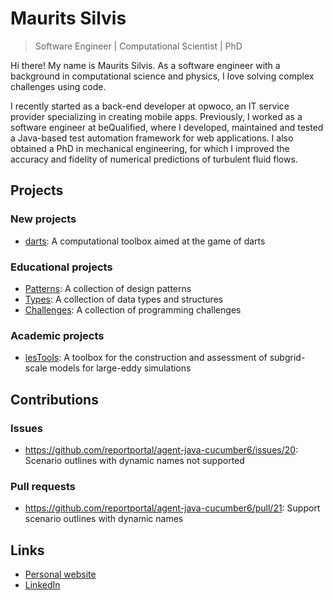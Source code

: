 # Maurits Silvis

> Software Engineer | Computational Scientist | PhD

Hi there!
My name is Maurits Silvis.
As a software engineer with a background in computational science and physics, I love solving complex challenges using code.

I recently started as a back-end developer at opwoco, an IT service provider specializing in creating mobile apps.
Previously, I worked as a software engineer at beQualified, where I developed, maintained and tested a Java-based test automation framework for web applications.
I also obtained a PhD in mechanical engineering, for which I improved the accuracy and fidelity of numerical predictions of turbulent fluid flows.

## Projects

### New projects

- [darts](https://github.com/mauritssilvis/darts): A computational toolbox aimed at the game of darts

### Educational projects

- [Patterns](https://github.com/mauritssilvis/patterns): A collection of design patterns
- [Types](https://github.com/mauritssilvis/types): A collection of data types and structures
- [Challenges](https://github.com/mauritssilvis/challenges): A collection of programming challenges

### Academic projects

- [lesTools](https://github.com/mauritssilvis/lesTools): A toolbox for the construction and assessment of subgrid-scale models for large-eddy simulations

## Contributions

### Issues

- https://github.com/reportportal/agent-java-cucumber6/issues/20: Scenario outlines with dynamic names not supported
<!-- - [...](https://github.com/search?q=author%3Amauritssilvis+type%3Aissue+-user%3Amauritssilvis&type=Issues) -->

### Pull requests

- https://github.com/reportportal/agent-java-cucumber6/pull/21: Support scenario outlines with dynamic names
<!-- - [...](https://github.com/search?q=author%3Amauritssilvis+type%3Apr+-user%3Amauritssilvis&type=Issues) -->

## Links

- [Personal website](https://mauritssilvis.nl/)
- [LinkedIn](https://www.linkedin.com/in/mauritssilvis/)
